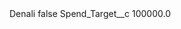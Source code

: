 <?xml version="1.0" encoding="UTF-8"?>
<CustomMetadata xmlns="http://soap.sforce.com/2006/04/metadata" xmlns:xsi="http://www.w3.org/2001/XMLSchema-instance" xmlns:xsd="http://www.w3.org/2001/XMLSchema">
    <label>Denali</label>
    <protected>false</protected>
    <values>
        <field>Spend_Target__c</field>
        <value xsi:type="xsd:double">100000.0</value>
    </values>
</CustomMetadata>
